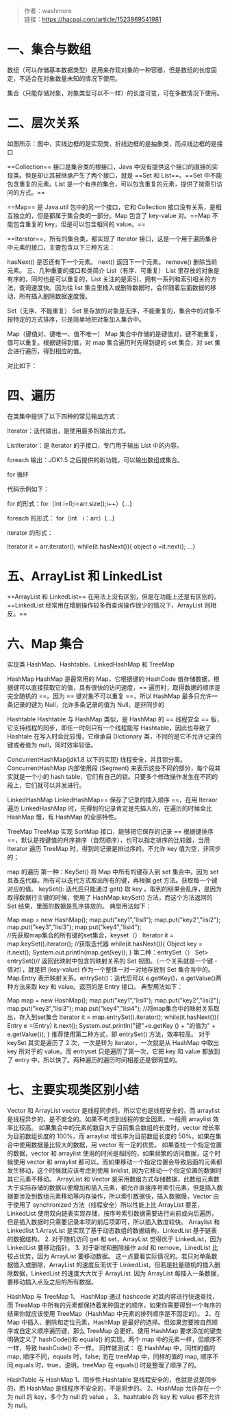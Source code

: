 >作者：washmore     
>链接：https://hacpai.com/article/1523869541981



# 一、集合与数组
数组（可以存储基本数据类型）是用来存现对象的一种容器，但是数组的长度固定，不适合在对象数量未知的情况下使用。

集合（只能存储对象，对象类型可以不一样）的长度可变，可在多数情况下使用。

# 二、层次关系
如图所示：图中，实线边框的是实现类，折线边框的是抽象类，而点线边框的是接口 

==Collection== 接口是集合类的根接口，Java 中没有提供这个接口的直接的实现类。但是却让其被继承产生了两个接口，就是 ==Set 和 List==。==Set 中不能包含重复的元素。List 是一个有序的集合，可以包含重复的元素，提供了按索引访问的方式。==

==Map== 是 Java.util 包中的另一个接口，它和 Collection 接口没有关系，是相互独立的，但是都属于集合类的一部分。Map 包含了 key-value 对。==Map 不能包含重复的 key，但是可以包含相同的 value。==

==Iterator==，所有的集合类，都实现了 Iterator 接口，这是一个用于遍历集合中元素的接口，主要包含以下三种方法：

hasNext() 是否还有下一个元素。
next() 返回下一个元素。
remove() 删除当前元素。
三、几种重要的接口和类简介
List（有序、可重复）
List 里存放的对象是有序的，同时也是可以重复的，List 关注的是索引，拥有一系列和索引相关的方法，查询速度快。因为往 list 集合里插入或删除数据时，会伴随着后面数据的移动，所有插入删除数据速度慢。

Set（无序、不能重复）
Set 里存放的对象是无序，不能重复的，集合中的对象不按特定的方式排序，只是简单地把对象加入集合中。

Map（键值对、键唯一、值不唯一）
Map 集合中存储的是键值对，键不能重复，值可以重复。根据键得到值，对 map 集合遍历时先得到键的 set 集合，对 set 集合进行遍历，得到相应的值。

对比如下：



# 四、遍历
在类集中提供了以下四种的常见输出方式：

Iterator：迭代输出，是使用最多的输出方式。

ListIterator：是 Iterator 的子接口，专门用于输出 List 中的内容。

foreach 输出：JDK1.5 之后提供的新功能，可以输出数组或集合。

for 循环

代码示例如下：

for 的形式：for（int i=0;i<arr.size();i++）{...}

foreach 的形式： for（int　i：arr）{...}

iterator 的形式：


Iterator it = arr.iterator();
while(it.hasNext()){ object o =it.next(); ...}
# 五、ArrayList 和 LinkedList
==ArrayList 和 LinkedList== 在用法上没有区别，但是在功能上还是有区别的。==LinkedList 经常用在增删操作较多而查询操作很少的情况下，ArrayList 则相反。==

# 六、Map 集合
实现类
HashMap、Hashtable、LinkedHashMap 和 TreeMap

HashMap
HashMap 是最常用的 Map，它根据键的 HashCode 值存储数据，根据键可以直接获取它的值，具有很快的访问速度，== 遍历时，取得数据的顺序是完全随机的 ==。因为 == 键对象不可以重复 ==，所以 HashMap 最多只允许一条记录的键为 Null，允许多条记录的值为 Null，是非同步的

Hashtable
Hashtable 与 HashMap 类似，是 HashMap 的 == 线程安全 == 版，它支持线程的同步，即任一时刻只有一个线程能写 Hashtable，因此也导致了 Hashtale 在写入时会比较慢，它继承自 Dictionary 类，不同的是它不允许记录的键或者值为 null，同时效率较低。

ConcurrentHashMap(jdk1.8 以下的实现)
线程安全，并且锁分离。ConcurrentHashMap 内部使用段 (Segment) 来表示这些不同的部分，每个段其实就是一个小的 hash table，它们有自己的锁。只要多个修改操作发生在不同的段上，它们就可以并发进行。

LinkedHashMap
LinkedHashMap== 保存了记录的插入顺序 ==，在用 Iteraor 遍历 LinkedHashMap 时，先得到的记录肯定是先插入的，在遍历的时候会比 HashMap 慢，有 HashMap 的全部特性。

TreeMap
TreeMap 实现 SortMap 接口，能够把它保存的记录 == 根据键排序 ==，默认是按键值的升序排序（自然顺序），也可以指定排序的比较器，当用 Iterator 遍历 TreeMap 时，得到的记录是排过序的。不允许 key 值为空，非同步的；

map 的遍历
第一种：KeySet()
将 Map 中所有的键存入到 set 集合中。因为 set 具备迭代器。所有可以迭代方式取出所有的键，再根据 get 方法。获取每一个键对应的值。 keySet(): 迭代后只能通过 get() 取 key 。取到的结果会乱序，是因为取得数据行主键的时候，使用了 HashMap.keySet() 方法，而这个方法返回的 Set 结果，里面的数据是乱序排放的。
典型用法如下：


Map map = new HashMap();
map.put("key1","lisi1");
map.put("key2","lisi2");
map.put("key3","lisi3");
map.put("key4","lisi4");  
//先获取map集合的所有键的set集合，keyset（）
Iterator it = map.keySet().iterator();
 //获取迭代器
while(it.hasNext()){
    Object key = it.next();
    System.out.println(map.get(key));
}
第二种：entrySet（）
Set> entrySet()// 返回此映射中包含的映射关系的 Set 视图。（一个关系就是一个键 - 值对），就是把 (key-value) 作为一个整体一对一对地存放到 Set 集合当中的。Map.Entry 表示映射关系。entrySet()：迭代后可以 e.getKey()，e.getValue()两种方法来取 key 和 value。返回的是 Entry 接口。
典型用法如下：


Map map = new HashMap();
map.put("key1","lisi1");
map.put("key2","lisi2");
map.put("key3","lisi3");
map.put("key4","lisi4");
//将map集合中的映射关系取出，存入到set集合
Iterator it = map.entrySet().iterator();
while(it.hasNext()){
    Entry e =(Entry) it.next();
    System.out.println("键"+e.getKey () + "的值为" + e.getValue());
}
推荐使用第二种方式，即 entrySet() 方法，效率较高。
对于 keySet 其实是遍历了 2 次，一次是转为 iterator，一次就是从 HashMap 中取出 key 所对于的 value。而 entryset 只是遍历了第一次，它把 key 和 value 都放到了 entry 中，所以快了。两种遍历的遍历时间相差还是很明显的。

# 七、主要实现类区别小结
Vector 和 ArrayList
vector 是线程同步的，所以它也是线程安全的，而 arraylist 是线程异步的，是不安全的。如果不考虑到线程的安全因素，一般用 arraylist 效率比较高。
如果集合中的元素的数目大于目前集合数组的长度时，vector 增长率为目前数组长度的 100%，而 arraylist 增长率为目前数组长度的 50%。如果在集合中使用数据量比较大的数据，用 vector 有一定的优势。
如果查找一个指定位置的数据，vector 和 arraylist 使用的时间是相同的，如果频繁的访问数据，这个时候使用 vector 和 arraylist 都可以。而如果移动一个指定位置会导致后面的元素都发生移动，这个时候就应该考虑到使用 linklist, 因为它移动一个指定位置的数据时其它元素不移动。
ArrayList 和 Vector 是采用数组方式存储数据，此数组元素数大于实际存储的数据以便增加和插入元素，都允许直接序号索引元素，但是插入数据要涉及到数组元素移动等内存操作，所以索引数据快，插入数据慢，Vector 由于使用了 synchronized 方法（线程安全）所以性能上比 ArrayList 要差，LinkedList 使用双向链表实现存储，按序号索引数据需要进行向前或向后遍历，但是插入数据时只需要记录本项的前后项即可，所以插入数度较快。
Arraylist 和 Linkedlist
1.ArrayList 是实现了基于动态数组的数据结构，LinkedList 基于链表的数据结构。
2. 对于随机访问 get 和 set，ArrayList 觉得优于 LinkedList，因为 LinkedList 要移动指针。
3. 对于新增和删除操作 add 和 remove，LinedList 比较占优势，因为 ArrayList 要移动数据。 这一点要看实际情况的。若只对单条数据插入或删除，ArrayList 的速度反而优于 LinkedList。但若是批量随机的插入删除数据，LinkedList 的速度大大优于 ArrayList. 因为 ArrayList 每插入一条数据，要移动插入点及之后的所有数据。

HashMap 与 TreeMap
1、 HashMap 通过 hashcode 对其内容进行快速查找，而 TreeMap 中所有的元素都保持着某种固定的顺序，如果你需要得到一个有序的结果你就应该使用 TreeMap（HashMap 中元素的排列顺序是不固定的）。
2、在 Map 中插入、删除和定位元素，HashMap 是最好的选择。但如果您要按自然顺序或自定义顺序遍历键，那么 TreeMap 会更好。使用 HashMap 要求添加的键类明确定义了 hashCode()和 equals() 的实现。两个 map 中的元素一样，但顺序不一样，导致 hashCode() 不一样。
同样做测试：
在 HashMap 中，同样的值的 map, 顺序不同，equals 时，false;
而在 treeMap 中，同样的值的 map, 顺序不同,equals 时，true，说明，treeMap 在 equals() 时是整理了顺序了的。

HashTable 与 HashMap
1、同步性:Hashtable 是线程安全的，也就是说是同步的，而 HashMap 是线程序不安全的，不是同步的。
2、HashMap 允许存在一个为 null 的 key，多个为 null 的 value 。
3、hashtable 的 key 和 value 都不允许为 null。


